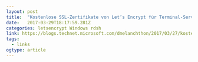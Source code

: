 ```yaml
---
layout: post 
title:  "Kostenlose SSL-Zertifikate von Let’s Encrypt für Terminal-Server automatisiert ausrollen – .: Daniel Melanchthon :." 
date:   2017-03-29T18:17:59.281Z 
categories: letsencrypt Windows rdsh
link: https://blogs.technet.microsoft.com/dmelanchthon/2017/03/27/kostenlose-ssl-zertifikate-von-lets-encrypt-fuer-terminal-server-automatisieren/ 
tags:
  - links
ogtype: article 
---
```



